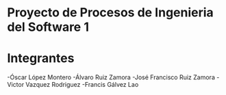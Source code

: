 # Proyecto de Procesos de Ingenieria del Software 1

# Integrantes 
  -Óscar López Montero
  -Álvaro Ruiz Zamora
  -José Francisco Ruiz Zamora
  -Victor Vazquez Rodriguez
  -Francis Gálvez Lao
